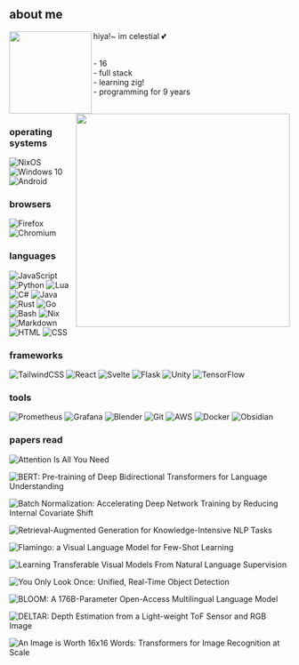 ## about me
<div>
  <img src="https://avatars.githubusercontent.com/u/44733683" align="left" width="148">
  hiya!~ im celestial 💕<br><br>
  <dl>
    <dd>
      - 16<br>
      - full stack<br>
      - learning zig!<br>
      - programming for 9 years
    </dd>
  </dl>
</div>
<br>

<img src="https://github.com/CelestialCrafter/CelestialCrafter/raw/master/github-metrics.svg" align="right" width="384">

### operating systems
![NixOS](https://img.shields.io/badge/nixos-5277C3.svg?style=for-the-badge&logo=nixos&logoColor=white)
![Windows 10](https://img.shields.io/badge/windows%2010-0078D6.svg?style=for-the-badge&logo=windows10&logoColor=white)
![Android](https://img.shields.io/badge/android-4A853.svg?style=for-the-badge&logo=android&logoColor=white)

### browsers
![Firefox](https://img.shields.io/badge/firefox-FF7139.svg?style=for-the-badge&logo=firefox&logoColor=white)
![Chromium](https://img.shields.io/badge/chromium-999999.svg?style=for-the-badge&logo=googlechrome&logoColor=white)

### languages
![JavaScript](https://img.shields.io/badge/javascript-F7DF1E.svg?style=for-the-badge&logo=javascript&logoColor=white)
![Python](https://img.shields.io/badge/python-3776AB?style=for-the-badge&logo=python&logoColor=white)
![Lua](https://img.shields.io/badge/lua-2C2D72.svg?style=for-the-badge&logo=lua&logoColor=white)
![C#](https://img.shields.io/badge/c%23-512BD4.svg?&style=for-the-badge&logo=csharp&logoColor=white)
![Java](https://img.shields.io/badge/java-000000.svg?&style=for-the-badge&logo=openjdk&logoColor=white)
![Rust](https://img.shields.io/badge/rust-000000.svg?&style=for-the-badge&logo=rust&logoColor=white)
![Go](https://img.shields.io/badge/go-00ADD8.svg?&style=for-the-badge&logo=go&logoColor=white)
![Bash](https://img.shields.io/badge/bash-4EAA25.svg?&style=for-the-badge&logo=gnu-bash&logoColor=white)
![Nix](https://img.shields.io/badge/nix-5277C3.svg?style=for-the-badge&logo=nixos&logoColor=white)
![Markdown](https://img.shields.io/badge/markdown-000000.svg?style=for-the-badge&logo=markdown&logoColor=white)
![HTML](https://img.shields.io/badge/html-E34F26.svg?style=for-the-badge&logo=html5&logoColor=white)
![CSS](https://img.shields.io/badge/css-1572B6.svg?style=for-the-badge&logo=css3&logoColor=white)

### frameworks
![TailwindCSS](https://img.shields.io/badge/tailwind%20css-06B6D4.svg?&style=for-the-badge&logo=tailwindcss&logoColor=white)
![React](https://img.shields.io/badge/react-61DAFB.svg?&style=for-the-badge&logo=react&logoColor=white)
![Svelte](https://img.shields.io/badge/svelte-FF3E00.svg?&style=for-the-badge&logo=svelte&logoColor=white)
![Flask](https://img.shields.io/badge/flask-000000.svg?&style=for-the-badge&logo=flask&logoColor=white)
![Unity](https://img.shields.io/badge/unity-FFFFFF.svg?&style=for-the-badge&logo=unity&logoColor=black)
![TensorFlow](https://img.shields.io/badge/tensorflow-FF6F00.svg?&style=for-the-badge&logo=tensorflow&logoColor=white)

### tools
![Prometheus](https://img.shields.io/badge/prometheus-E6522C.svg?&style=for-the-badge&logo=prometheus&logoColor=white)
![Grafana](https://img.shields.io/badge/grafana-F46800.svg?&style=for-the-badge&logo=grafana&logoColor=white)
![Blender](https://img.shields.io/badge/blender-E87D0D.svg?&style=for-the-badge&logo=blender&logoColor=white)
![Git](https://img.shields.io/badge/git-F05032.svg?&style=for-the-badge&logo=git&logoColor=white)
![AWS](https://img.shields.io/badge/aws-232F3E.svg?&style=for-the-badge&logo=amazon-aws&logoColor=white)
![Docker](https://img.shields.io/badge/docker-2496ED.svg?&style=for-the-badge&logo=docker&logoColor=white)
![Obsidian](https://img.shields.io/badge/obsidian-7C3AED.svg?&style=for-the-badge&logo=obsidian&logoColor=white)

### papers read
![Attention Is All You Need](https://arxiv.org/abs/1706.03762)

![BERT: Pre-training of Deep Bidirectional Transformers for Language Understanding](https://arxiv.org/abs/1810.04805)

![Batch Normalization: Accelerating Deep Network Training by Reducing Internal Covariate Shift](https://arxiv.org/abs/1502.03167)

![Retrieval-Augmented Generation for Knowledge-Intensive NLP Tasks](https://arxiv.org/abs/2005.11401)

![Flamingo: a Visual Language Model for Few-Shot Learning](https://arxiv.org/abs/2204.14198)

![Learning Transferable Visual Models From Natural Language Supervision](https://arxiv.org/abs/2103.00020)

![You Only Look Once: Unified, Real-Time Object Detection](https://arxiv.org/abs/1506.02640)

![BLOOM: A 176B-Parameter Open-Access Multilingual Language Model](https://arxiv.org/abs/2211.05100)

![DELTAR: Depth Estimation from a Light-weight ToF Sensor and RGB Image](https://arxiv.org/abs/2209.13362)

![An Image is Worth 16x16 Words: Transformers for Image Recognition at Scale](https://arxiv.org/abs/2010.11929)
